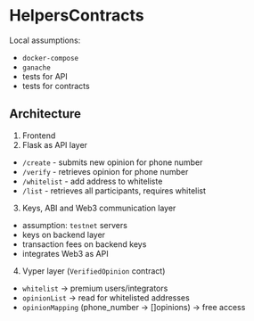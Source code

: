 # HelpersContracts

Local assumptions:
- `docker-compose`
- `ganache`
- tests for API
- tests for contracts

## Architecture

1. Frontend
2. Flask as API layer
- `/create` - submits new opinion for phone number
- `/verify` - retrieves opinion for phone number
- `/whitelist` - add address to whiteliste
- `/list` - retrieves all participants, requires whitelist
3. Keys, ABI and Web3 communication layer
- assumption: `testnet` servers
- keys on backend layer
- transaction fees on backend keys
- integrates Web3 as API
4. Vyper layer (`VerifiedOpinion` contract)
- `whitelist` -> premium users/integrators
- `opinionList` -> read for whitelisted addresses
- `opinionMapping` (phone_number -> []opinions) -> free access
